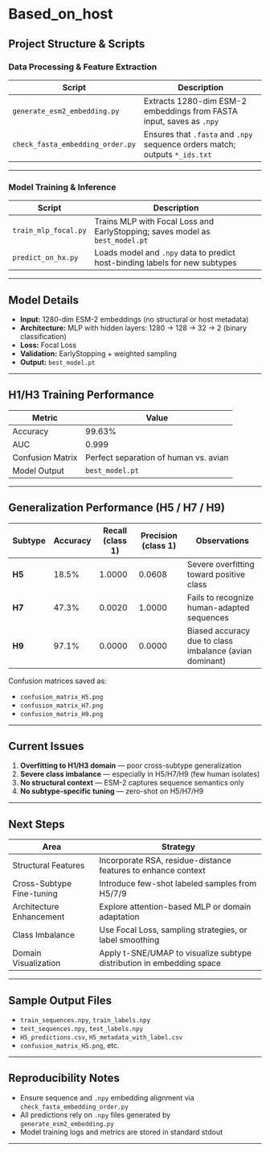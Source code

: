 # Based_on_host

## Project Structure & Scripts

###  Data Processing & Feature Extraction

| Script | Description |
|--------|-------------|
| `generate_esm2_embedding.py` | Extracts 1280-dim ESM-2 embeddings from FASTA input, saves as `.npy` |
| `check_fasta_embedding_order.py` | Ensures that `.fasta` and `.npy` sequence orders match; outputs `*_ids.txt` |

---

###  Model Training & Inference

| Script | Description |
|--------|-------------|
| `train_mlp_focal.py` | Trains MLP with Focal Loss and EarlyStopping; saves model as `best_model.pt` |
| `predict_on_hx.py` | Loads model and `.npy` data to predict host-binding labels for new subtypes |

---

## Model Details

- **Input:** 1280-dim ESM-2 embeddings (no structural or host metadata)
- **Architecture:** MLP with hidden layers: 1280 → 128 → 32 → 2 (binary classification)
- **Loss:** Focal Loss
- **Validation:** EarlyStopping + weighted sampling
- **Output:** `best_model.pt`

---

## H1/H3 Training Performance

| Metric | Value |
|--------|-------|
| Accuracy | 99.63% |
| AUC | 0.999 |
| Confusion Matrix | Perfect separation of human vs. avian |
| Model Output | `best_model.pt` |

---

##  Generalization Performance (H5 / H7 / H9)

| Subtype | Accuracy | Recall (class 1) | Precision (class 1) | Observations |
|---------|----------|------------------|----------------------|--------------|
| **H5** | 18.5% |  1.0000 |  0.0608 | Severe overfitting toward positive class |
| **H7** | 47.3% |  0.0020 |  1.0000 | Fails to recognize human-adapted sequences |
| **H9** | 97.1% |  0.0000 |  0.0000 | Biased accuracy due to class imbalance (avian dominant) |

 Confusion matrices saved as:

- `confusion_matrix_H5.png`
- `confusion_matrix_H7.png`
- `confusion_matrix_H9.png`

---

##  Current Issues

1. **Overfitting to H1/H3 domain** — poor cross-subtype generalization
2. **Severe class imbalance** — especially in H5/H7/H9 (few human isolates)
3. **No structural context** — ESM-2 captures sequence semantics only
4. **No subtype-specific tuning** — zero-shot on H5/H7/H9

---

##  Next Steps

| Area | Strategy |
|------|----------|
|  Structural Features | Incorporate RSA, residue-distance features to enhance context |
|  Cross-Subtype Fine-tuning | Introduce few-shot labeled samples from H5/7/9 |
|  Architecture Enhancement | Explore attention-based MLP or domain adaptation |
|  Class Imbalance | Use Focal Loss, sampling strategies, or label smoothing |
|  Domain Visualization | Apply t-SNE/UMAP to visualize subtype distribution in embedding space |

---

##  Sample Output Files

- `train_sequences.npy`, `train_labels.npy`
- `test_sequences.npy`, `test_labels.npy`
- `H5_predictions.csv`, `H5_metadata_with_label.csv`
- `confusion_matrix_H5.png`, etc.

---

##  Reproducibility Notes

- Ensure sequence and `.npy` embedding alignment via `check_fasta_embedding_order.py`
- All predictions rely on `.npy` files generated by `generate_esm2_embedding.py`
- Model training logs and metrics are stored in standard stdout

---


